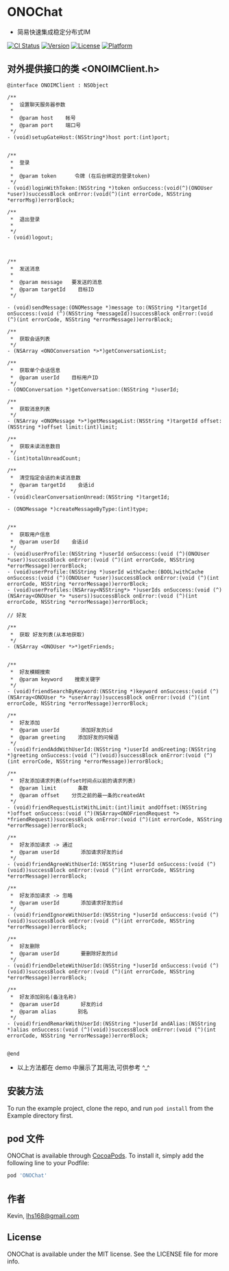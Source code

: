 # ONOChat
* 简易快速集成稳定分布式IM

[![CI Status](https://img.shields.io/travis/Kevin/ONOChat.svg?style=flat)](https://travis-ci.org/Kevin/ONOChat)
[![Version](https://img.shields.io/cocoapods/v/ONOChat.svg?style=flat)](https://cocoapods.org/pods/ONOChat)
[![License](https://img.shields.io/cocoapods/l/ONOChat.svg?style=flat)](https://cocoapods.org/pods/ONOChat)
[![Platform](https://img.shields.io/cocoapods/p/ONOChat.svg?style=flat)](https://cocoapods.org/pods/ONOChat)


## 对外提供接口的类 <ONOIMClient.h>
```objc
@interface ONOIMClient : NSObject

/**
 *  设置聊天服务器参数
 *
 *  @param host    帐号
 *  @param port    端口号
 */
- (void)setupGateHost:(NSString*)host port:(int)port;


/**
 *  登录
 *
 *  @param token      令牌 (在后台绑定的登录token)
 */
- (void)loginWithToken:(NSString *)token onSuccess:(void(^)(ONOUser *user))successBlock onError:(void(^)(int errorCode, NSString *errorMsg))errorBlock;

/**
 *  退出登录
 *
 */
- (void)logout;



/**
 *  发送消息
 *
 *  @param message   要发送的消息
 *  @param targetId    目标ID
 */

- (void)sendMessage:(ONOMessage *)message to:(NSString *)targetId onSuccess:(void (^)(NSString *messageId))successBlock onError:(void (^)(int errorCode, NSString *errorMessage))errorBlock;

/**
 *  获取会话列表
 */
- (NSArray <ONOConversation *>*)getConversationList;

/**
 *  获取单个会话信息
 *  @param userId    目标用户ID
 */
- (ONOConversation *)getConversation:(NSString *)userId;

/**
 *  获取消息列表
 */
- (NSArray <ONOMessage *>*)getMessageList:(NSString *)targetId offset:(NSString *)offset limit:(int)limit;

/**
 *  获取未读消息数目
 */
- (int)totalUnreadCount;

/**
 *  清空指定会话的未读消息数
 *  @param targetId    会话id
 */
- (void)clearConversationUnread:(NSString *)targetId;

- (ONOMessage *)createMessageByType:(int)type;


/**
 *  获取用户信息
 *  @param userId    会话id
 */
- (void)userProfile:(NSString *)userId onSuccess:(void (^)(ONOUser *user))successBlock onError:(void (^)(int errorCode, NSString *errorMessage))errorBlock;
- (void)userProfile:(NSString *)userId withCache:(BOOL)withCache onSuccess:(void (^)(ONOUser *user))successBlock onError:(void (^)(int errorCode, NSString *errorMessage))errorBlock;
- (void)userProfiles:(NSArray<NSString*> *)userIds onSuccess:(void (^)(NSArray<ONOUser *> *users))successBlock onError:(void (^)(int errorCode, NSString *errorMessage))errorBlock;

// 好友

/**
 *  获取 好友列表(从本地获取)
 */
- (NSArray <ONOUser *>*)getFriends;


/**
 *  好友模糊搜索
 *  @param keyword    搜索关键字
 */
- (void)friendSearchByKeyword:(NSString *)keyword onSuccess:(void (^)(NSArray<ONOUser *> *userArray))successBlock onError:(void (^)(int errorCode, NSString *errorMessage))errorBlock;

/**
 *  好友添加
 *  @param userId       添加好友的id
 *  @param greeting    添加好友的问候语
 */
- (void)friendAddWithUserId:(NSString *)userId andGreeting:(NSString *)greeting onSuccess:(void (^)(void))successBlock onError:(void (^)(int errorCode, NSString *errorMessage))errorBlock;

/**
 *  好友添加请求列表(offset时间点以前的请求列表)
 *  @param limit       条数
 *  @param offset    分页之前的最一条的createdAt
 */
- (void)friendRequestListWithLimit:(int)limit andOffset:(NSString *)offset onSuccess:(void (^)(NSArray<ONOFriendRequest *> *friendRequest))successBlock onError:(void (^)(int errorCode, NSString *errorMessage))errorBlock;

/**
 *  好友添加请求 -> 通过
 *  @param userId       添加请求好友的id
 */
- (void)friendAgreeWithUserId:(NSString *)userId onSuccess:(void (^)(void))successBlock onError:(void (^)(int errorCode, NSString *errorMessage))errorBlock;

/**
 *  好友添加请求 -> 忽略
 *  @param userId       添加请求好友的id
 */
- (void)friendIgnoreWithUserId:(NSString *)userId onSuccess:(void (^)(void))successBlock onError:(void (^)(int errorCode, NSString *errorMessage))errorBlock;

/**
 *  好友删除
 *  @param userId       要删除好友的id
 */
- (void)friendDeleteWithUserId:(NSString *)userId onSuccess:(void (^)(void))successBlock onError:(void (^)(int errorCode, NSString *errorMessage))errorBlock;

/**
 *  好友添加别名(备注名称)
 *  @param userId       好友的id
 *  @param alias       别名
 */
- (void)friendRemarkWithUserId:(NSString *)userId andAlias:(NSString *)alias onSuccess:(void (^)(void))successBlock onError:(void (^)(int errorCode, NSString *errorMessage))errorBlock;


@end
```

* 以上方法都在 demo 中展示了其用法,可供参考 ^_^

## 安装方法

To run the example project, clone the repo, and run `pod install` from the Example directory first.


## pod 文件

ONOChat is available through [CocoaPods](https://cocoapods.org). To install
it, simply add the following line to your Podfile:

```ruby
pod 'ONOChat'
```

## 作者

Kevin, lhs168@gmail.com

## License

ONOChat is available under the MIT license. See the LICENSE file for more info.

